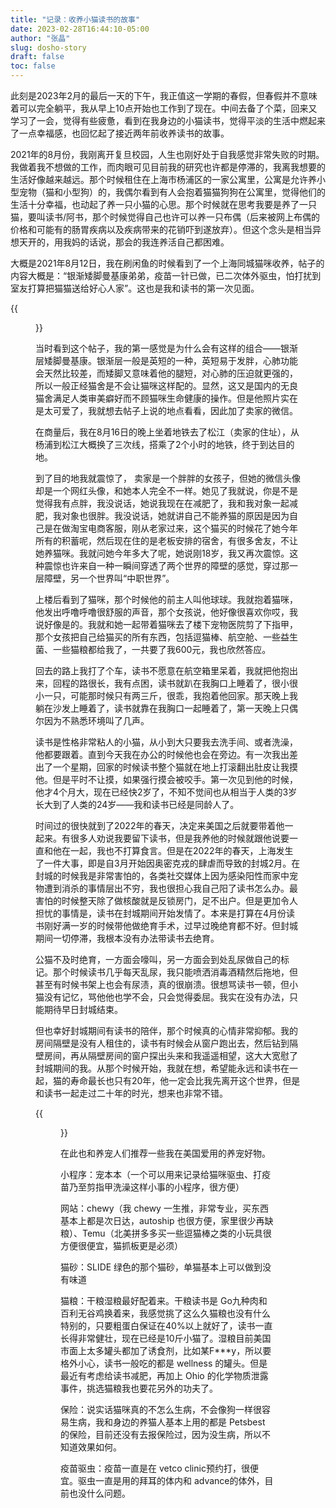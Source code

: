 ```yaml
---
title: "记录：收养小猫读书的故事"
date: 2023-02-28T16:44:10-05:00
author: "张晶"
slug: dosho-story
draft: false
toc: false
---
```


此刻是2023年2月的最后一天的下午，我正值这一学期的春假，但春假并不意味着可以完全躺平，我从早上10点开始也工作到了现在。中间去备了个菜，回来又学习了一会，觉得有些疲惫，看到在我身边的小猫读书，觉得平淡的生活中燃起来了一点幸福感，也回忆起了接近两年前收养读书的故事。

2021年的8月份，我刚离开复旦校园，人生也刚好处于自我感觉非常失败的时期。我做着我不想做的工作，而肉眼可见目前我的研究也许都是停滞的，我离我想要的生活好像越来越远。那个时候租住在上海市杨浦区的一家公寓里，公寓是允许养小型宠物（猫和小型狗）的，我偶尔看到有人会抱着猫猫狗狗在公寓里，觉得他们的生活十分幸福，也动起了养一只小猫的心思。那个时候就在思考我要是养了一只猫，要叫读书/阿书，那个时候觉得自己也许可以养一只布偶（后来被网上布偶的价格和可能有的肠胃疾病以及疾病带来的花销吓到遂放弃）。但这个念头是相当异想天开的，用我妈的话说，那会的我连养活自己都困难。

大概是2021年8月12日，我在刷闲鱼的时候看到了一个上海同城猫咪收养，帖子的内容大概是：“银渐矮脚曼基康弟弟，疫苗一针已做，已二次体外驱虫，怕打扰到室友打算把猫猫送给好心人家”。这也是我和读书的第一次见面。

{{<figure src="/image/dosho/xianyu.png" caption="第一次在闲鱼上看到读书">}}

当时看到这个帖子，我的第一感觉是为什么会有这样的组合——银渐层矮脚曼基康。银渐层一般是英短的一种，英短易于发胖，心肺功能会天然比较差，而矮脚又意味着他的腿短，对心肺的压迫就更强的，所以一般正经猫舍是不会让猫咪这样配的。显然，这又是国内的无良猫舍满足人类审美癖好而不顾猫咪生命健康的操作。但是他照片实在是太可爱了，我就想去帖子上说的地点看看，因此加了卖家的微信。

在商量后，我在8月16日的晚上坐着地铁去了松江（卖家的住址），从杨浦到松江大概换了三次线，搭乘了2个小时的地铁，终于到达目的地。

到了目的地我就震惊了， 卖家是一个胖胖的女孩子，但她的微信头像却是一个网红头像，和她本人完全不一样。她见了我就说，你是不是觉得我有点胖，我没说话，她说我现在在减肥了，我和我对象一起减肥，我对象也很胖。我没说话，她就讲自己不能养猫的原因是因为自己是在做淘宝电商客服，刚从老家过来，这个猫买的时候花了她今年所有的积蓄呢，然后现在住的是老板安排的宿舍，有很多舍友，不让她养猫咪。我就问她今年多大了呢，她说刚18岁，我又再次震惊。这种震惊也许来自一种一瞬间穿透了两个世界的障壁的感觉，穿过那一层障壁，另一个世界叫“中职世界”。

上楼后看到了猫咪，那个时候他的前主人叫他球球。我就抱着猫咪，他发出呼噜呼噜很舒服的声音，那个女孩说，他好像很喜欢你哎，我说好像是的。我就和她一起带着猫咪去了楼下宠物医院剪了下指甲，那个女孩把自己给猫买的所有东西，包括逗猫棒、航空舱、一些益生菌、一些猫粮都给我了，一共要了我600元，我也欣然答应。

回去的路上我打了个车，读书不愿意在航空箱里呆着，我就把他抱出来，回程的路很长，我有点困，读书就趴在我胸口上睡着了，很小很小一只，可能那时候只有两三斤，很乖，我抱着他回家。那天晚上我躺在沙发上睡着了，读书就靠在我胸口一起睡着了，第一天晚上只偶尔因为不熟悉环境叫了几声。



读书是性格非常粘人的小猫，从小到大只要我去洗手间、或者洗澡，他都要跟着。直到今天我在办公的时候他也会在旁边。有一次我出差出了一个星期，回家的时候读书整个猫就在地上打滚翻出肚皮让我摸他。但是平时不让摸，如果强行摸会被咬手。第一次见到他的时候，他才4个月大，现在已经快2岁了，不知不觉间也从相当于人类的3岁长大到了人类的24岁——我和读书已经是同龄人了。



时间过的很快就到了2022年的春天，决定来美国之后就要带着他一起来。有很多人劝说我要留下读书，但是我养他的时候就跟他说要一直和他在一起，我也不打算食言。但是在2022年的春天，上海发生了一件大事，即是自3月开始因奥密克戎的肆虐而导致的封城2月。在封城的时候我是非常害怕的，各类社交媒体上因为感染阳性而家中宠物遭到消杀的事情层出不穷，我也很担心我自己阳了读书怎么办。最害怕的时候整天除了做核酸就是反锁房门，足不出户。但是更加令人担忧的事情是，读书在封城期间开始发情了。本来是打算在4月份读书刚好满一岁的时候带他做绝育手术，过早过晚绝育都不好。但封城期间一切停滞，我根本没有办法带读书去绝育。

公猫不及时绝育，一方面会嚎叫，另一方面会到处乱尿做自己的标记。那个时候读书几乎每天乱尿，我只能喷洒消毒酒精然后拖地，但甚至有时候书架上也会有尿渍，真的很崩溃。很想骂读书一顿，但小猫没有记忆，骂他他也学不会，只会觉得委屈。我实在没有办法，只能期待早日封城结束。

但也幸好封城期间有读书的陪伴，那个时候真的心情非常抑郁。我的房间隔壁是没有人租住的，读书有时候会从窗户跑出去，然后钻到隔壁房间，再从隔壁房间的窗户探出头来和我遥遥相望，这大大宽慰了封城期间的我。从那个时候开始，我就在想，希望能永远和读书在一起，猫的寿命最长也只有20年，他一定会比我先离开这个世界，但是和读书一起走过二十年的时光，想来也非常不错。

{{<figure src="/image/dosho/doshoinlockdown.jpeg" caption="读书在封城的时候钻到隔壁屋子">}}



在此也和养宠人们推荐一些我在美国爱用的养宠好物。

小程序：宠本本（一个可以用来记录给猫咪驱虫、打疫苗乃至剪指甲洗澡这样小事的小程序，很方便）

网站：chewy（我 chewy 一生推，非常专业，买东西基本上都是次日达，autoship 也很方便，家里很少再缺粮）、Temu（北美拼多多买一些逗猫棒之类的小玩具很方便很便宜，猫抓板更是必须）

猫砂：SLIDE 绿色的那个猫砂，单猫基本上可以做到没有味道

猫粮：干粮湿粮最好配着来。干粮读书是 Go九种肉和百利无谷鸡换着来，我感觉挑了这么久猫粮也没有什么特别的，只要粗蛋白保证在40%以上就好了，读书一直长得非常健壮，现在已经是10斤小猫了。湿粮目前美国市面上太多罐头都加了诱食剂，比如某F***y，所以要格外小心，读书一般吃的都是 wellness 的罐头。但是最近有考虑给读书减肥，再加上 Ohio 的化学物质泄露事件，挑选猫粮我也要花另外的功夫了。

保险：说实话猫咪真的不怎么生病，不会像狗一样很容易生病，我和身边的养猫人基本上用的都是 Petsbest 的保险，目前还没有去报保险过，因为没生病，所以不知道效果如何。

疫苗驱虫：疫苗一直是在 vetco clinic预约打，很便宜。驱虫一直是用的拜耳的体内和 advance的体外，目前也没什么问题。

